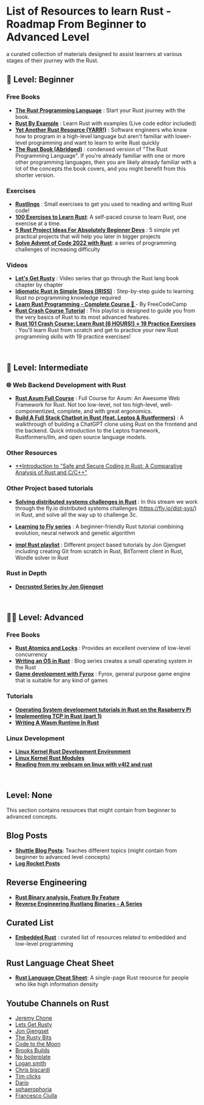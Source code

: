 # List of Resources to learn Rust - Roadmap From Beginner to Advanced Level

a curated collection of materials designed to assist learners at various stages of their journey with the Rust.

## 👶 Level: Beginner

### Free Books
  - **[The Rust Programming Language](https://doc.rust-lang.org/book/)** : Start your Rust journey with the book.
  - **[Rust By Example](https://doc.rust-lang.org/rust-by-example/)** : Learn Rust with examples (Live code editor included)
  - **[Yet Another Rust Resource (YARR!)](https://yet-another-rust-resource.pages.dev/introduction)** : Software engineers who know how to program in a high-level language but aren't familiar with lower-level programming and want to learn to write Rust quickly
  - **[The Rust Book (Abridged)](https://jasonwalton.ca/rust-book-abridged/)** : condensed version of "The Rust Programming Language". If you're already familiar with one or more other programming languages, then you are likely already familiar with a lot of the concepts the book covers, and you might benefit from this shorter version.


### Exercises
  - **[Rustlings](https://github.com/rust-lang/rustlings)** : Small exercises to get you used to reading and writing Rust code!
  - **[100 Exercises to Learn Rust](https://github.com/mainmatter/100-exercises-to-learn-rust)**: A self-paced course to learn Rust, one exercise at a time.
  - **[5 Rust Project Ideas For Absolutely Beginner Devs](https://eleftheriabatsou.hashnode.dev/5-rust-project-ideas-for-absolutely-beginners-devs)** : 5 simple yet practical projects that will help you later in bigger projects
  - **[Solve Advent of Code 2022 with Rust](https://fasterthanli.me/series/advent-of-code-2022)**: a series of programming challenges of increasing difficulty
    
### Videos
  - **[Let's Get Rusty](https://www.youtube.com/playlist?list=PLai5B987bZ9CoVR-QEIN9foz4QCJ0H2Y8)** : Video series that go through the Rust lang book chapter by chapter
  - **[Idiomatic Rust in Simple Steps (IRISS)](https://www.youtube.com/playlist?list=PLW2L8KbM0O7aRi_Bt4YE1JuW9EdMs0ztR)** : Step-by-step guide to learning Rust no programming knowledge required
  - **[Learn Rust Programming - Complete Course 🦀 ](https://www.youtube.com/watch?v=BpPEoZW5IiY)** - By FreeCodeCamp
  - **[Rust Crash Course Tutorial](https://www.youtube.com/playlist?list=PLPoSdR46FgI412aItyJhj2bF66cudB6Qs)** : This playlist is designed to guide you from the very basics of Rust to its most advanced features.
  -  **[Rust 101 Crash Course: Learn Rust (6 HOURS!) + 19 Practice Exercises](https://www.youtube.com/watch?v=lzKeecy4OmQ)** : You'll learn Rust from scratch and get to practice your new Rust programming skills with 19 practice exercises!

<br>

## 🥷 Level: Intermediate

### 🌐 Web Backend Development with Rust
  - **[Rust Axum Full Course](https://www.youtube.com/watch?v=XZtlD_m59sM)** : Full Course for Axum: An Awesome Web Framework for Rust. Not too low-level, not too high-level, well-componentized, complete, and with great ergonomics.
  - **[Build A Full Stack Chatbot in Rust (feat. Leptos & Rustformers)](https://youtu.be/vAjle3c9Xqc?si=uN1sM48VDOtBglNQ)** : A walkthrough of building a ChatGPT clone using Rust on the frontend and the backend. Quick introduction to the Leptos framework, Rustformers/llm, and open source language models.

### Other Resources
  - [**Introduction to "Safe and Secure Coding in Rust: A Comparative Analysis of Rust and C/C++"](https://luk6xff.github.io/other/safe_secure_rust_book/#introduction-to-safe-and-secure-coding-in-rust-a-comparative-analysis-of-rust-and-cc)

### Other Project based tutorials
  - **[Solving distributed systems challenges in Rust](https://www.youtube.com/watch?v=gboGyccRVXI&t=1038s)** : In this stream we work through the fly.io distributed systems challenges (https://fly.io/dist-sys/) in Rust, and solve all the way up to challenge 3c.
  - **[Learning to Fly series](https://pwy.io/posts/learning-to-fly-update-2024/)** : A beginner-friendly Rust tutorial combining evolution, neural network and genetic algorithm
    
  - **[impl Rust playlist](https://www.youtube.com/playlist?list=PLqbS7AVVErFhAhQ5s9SWcvxHh4GwsIk_d)** : Different project based tutorials by Jon Gjengset including creating Git from scratch in Rust, BitTorrent client in Rust, Wordle solver in Rust



### Rust in Depth
  - **[Decrusted Series by Jon Gjengset](https://www.youtube.com/playlist?list=PLqbS7AVVErFirH9armw8yXlE6dacF-A6z)**

<br>

## 🧙‍♂️ Level: Advanced

### Free Books

  - **[Rust Atomics and Locks](https://marabos.nl/atomics/foreword.html)** : Provides an excellent overview of low-level concurrency
  - **[Writing an OS in Rust](https://os.phil-opp.com/)** : Blog series creates a small operating system in the Rust
  - **[Game development with Fyrox](https://fyrox-book.github.io/introduction.html)** : Fyrox, general purpose game engine that is suitable for any kind of games


### Tutorials
  - **[Operating System development tutorials in Rust on the Raspberry Pi](https://github.com/rust-embedded/rust-raspberrypi-OS-tutorials)** 
  - **[Implementing TCP in Rust (part 1)](https://www.youtube.com/watch?v=bzja9fQWzdA)**
  - **[Writing A Wasm Runtime In Rust](https://skanehira.github.io/writing-a-wasm-runtime-in-rust/01_intro.html)**

### Linux Development

  - **[Linux Kernel Rust Development Environment](https://tomcat0x42.me/linux/rust/2023/04/01/linux-kernel-rust-dev-environment.html)**
  - **[Linux Kernel Rust Modules](https://tomcat0x42.me/linux/rust/2023/04/07/linux-kernel-rust-modules.html)** 
  - **[Reading from my webcam on linux with v4l2 and rust](https://youtu.be/3t7Z34kHPjU?si=GEvfM40hTHy1OEZP)**


<br>

## Level: None
This section contains resources that might contain from beginner to advanced concepts.

## Blog Posts
  - **[Shuttle Blog Posts](https://www.shuttle.rs/blog/tags/all)**: Teaches different topics (might contain from beginner to advanced level concepts)
  - **[Log Rocket Posts](https://blog.logrocket.com/tag/rust/)**

## Reverse Engineering
  - **[Rust Binary analysis, Feature By Feature](https://research.checkpoint.com/2023/rust-binary-analysis-feature-by-feature/)**
  - **[Reverse Engineering Rustlang Binaries - A Series](https://brightprogrammer.netlify.app/post/reverse-engineering-rustlang-binaries-0x1-empty-program/)**

## Curated List
  - **[Embedded Rust](https://github.com/rust-embedded/awesome-embedded-rust)** : curated list of resources related to embedded and low-level programming

## Rust Language Cheat Sheet

  - **[Rust Language Cheat Sheet](https://cheats.rs/)**: A single-page Rust resource for people who like high information density

## Youtube Channels on Rust
- [Jeremy Chone](https://youtube.com/@JeremyChone)
- [Lets Get Rusty](https://youtube.com/@letsgetrusty)
- [Jon Gjengset](https://youtube.com/@jonhoo)
- [The Rusty Bits](https://youtube.com/@therustybits)
- [Code to the Moon](https://youtube.com/@codetothemoon)
- [Brooks Builds](https://youtube.com/@BrooksBuilds)
- [No boilerplate](https://youtube.com/@NoBoilerplate)
- [Logan smith](https://youtube.com/@_noisecode)
- [Chris biscardi](https://www.youtube.com/@chrisbiscardi)
- [Tim clicks](https://youtube.com/@timClicks)
- [Dario](https://www.youtube.com/@dario.lencina)
- [sphaerophoria](https://www.youtube.com/@sphaerophoria)
- [Francesco Ciulla](https://youtube.com/@francescociulla)
